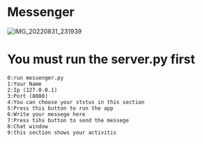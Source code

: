 # Messenger

![IMG_20220831_231939](https://user-images.githubusercontent.com/90928167/187759058-e3bcbfb1-7eea-4e5f-af42-b6adc3ee76d4.png)
# You must run the server.py first 
	0:run messenger.py
	1:Your Name
	2:Ip (127.0.0.1)
	3:Port (8080)
	4:You can choose your ststus in this section
	5:Press this button to run the app
	6:Write your messege here
	7:Press tihs button to send the messege
	8:Chat window
	9:this section shows your activitis	
